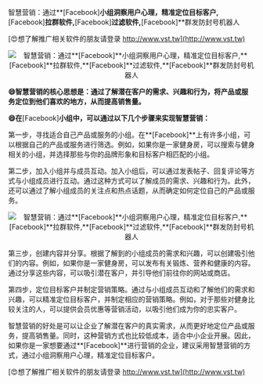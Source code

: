 智慧营销：通过**[Facebook]**小组洞察用户心理，精准定位目标客户,**[Facebook]**拉群软件,**[Facebook]**过滤软件,**[Facebook]**群发防封号机器人

[😍想了解推广相关软件的朋友请登录 http://www.vst.tw](http://www.vst.tw)

 <center><img src="https://vst.tw/MP4/tuiguang/png/0.png" alt="智慧营销：通过**[Facebook]**小组洞察用户心理，精准定位目标客户,**[Facebook]**拉群软件,**[Facebook]**过滤软件,**[Facebook]**群发防封号机器人"></center>

**😄智慧营销的核心思想是：通过了解潜在客户的需求、兴趣和行为，将产品或服务定位到他们喜欢的地方，从而提高销售量。**

**😄在**[Facebook]**小组中，可以通过以下几个步骤来实现智慧营销：**

第一步，寻找适合自己产品或服务的小组。在**[Facebook]**上有许多小组，可以根据自己的产品或服务进行筛选。例如，如果你是一家健身房，可以搜索与健身相关的小组，并选择那些与你的品牌形象和目标客户相匹配的小组。

第二步，加入小组并与成员互动。加入小组后，可以通过发表帖子、回复评论等方式与小组成员进行互动。通过这种方式可以了解成员的需求、兴趣和行为。此外，还可以通过了解小组成员的关注点和热点话题，从而确定如何定位自己的产品或服务。

 <center><img src="https://vst.tw/MP4/tuiguang/png/1.png" alt="智慧营销：通过**[Facebook]**小组洞察用户心理，精准定位目标客户,**[Facebook]**拉群软件,**[Facebook]**过滤软件,**[Facebook]**群发防封号机器人"></center>

第三步，创建内容并分享。根据了解到的小组成员的需求和兴趣，可以创建吸引他们的内容。例如，如果你是一家健身房，可以发布有关锻炼、营养和健康的内容。通过分享这些内容，可以吸引潜在客户，并引导他们前往你的网站或商店。

第四步，定位目标客户并制定营销策略。通过与小组成员互动和了解他们的需求和兴趣，可以精准定位目标客户，并制定相应的营销策略。例如，对于那些对健身比较关注的人，可以提供会员优惠等营销活动，以吸引他们成为你的忠实客户。

智慧营销的好处是可以让企业了解潜在客户的真实需求，从而更好地定位产品或服务，提高销售量。同时，这种营销方式也比较低成本，适合中小企业开展。因此，如果你是一家想要通过**[Facebook]**进行营销的企业，建议采用智慧营销的方式，通过小组洞察用户心理，精准定位目标客户。

[😍想了解推广相关软件的朋友请登录 http://www.vst.tw](http://www.vst.tw)



